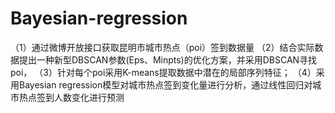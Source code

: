 # Bayesian-regression
（1）通过微博开放接口获取昆明市城市热点（poi）签到数据量
（2）结合实际数据提出一种新型DBSCAN参数(Eps、Minpts)的优化方案，并采用DBSCAN寻找poi，
（3）针对每个poi采用K-means提取数据中潜在的局部序列特征；
（4）采用Bayesian regression模型对城市热点签到变化量进行分析，通过线性回归对城市热点签到人数变化进行预测
